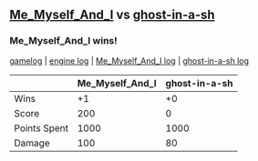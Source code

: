 ## [Me_Myself_And_I](<../../Me_Myself_And_I/README.md>) vs [ghost-in-a-sh](<../../ghost-in-a-sh/README.md>)
### Me_Myself_And_I wins!

[gamelog](<gamelog.json>) | [engine log](<engine>) | [Me_Myself_And_I log](<Me_Myself_And_I>) | [ghost-in-a-sh log](<ghost-in-a-sh>)

|              | Me_Myself_And_I | ghost-in-a-sh |
| ------------ | --------------- | ------------- |
| Wins         |              +1 |            +0 |
| Score        |             200 |             0 |
| Points Spent |            1000 |          1000 |
| Damage       |             100 |            80 |
